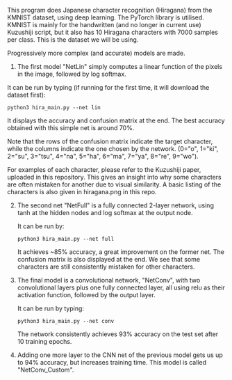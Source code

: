 This program does Japanese character recognition (Hiragana) from the KMNIST dataset, using deep learning. The PyTorch library is utilised. KMNIST is mainly for the handwritten (and no longer in current use) Kuzushiji script, but it also has 10 Hiragana characters with 7000 samples per class. This is the dataset we will be using.

Progressively more complex (and accurate) models are made.

1.  The first model "NetLin" simply computes a linear function of the pixels in the image, followed by log softmax. 

   It can be run by typing (if running for the first time, it will download the dataset first):
   
   ```
python3 hira_main.py --net lin
   ```

   It displays the accuracy and confusion matrix at the end. The best accuracy obtained with this simple net is around 70%. 
   
   Note that the rows of the confusion matrix indicate the target character, while the columns  indicate the one chosen by the network. (0="o", 1="ki", 2="su", 3="tsu", 4="na", 5="ha", 6="ma", 7="ya", 8="re", 9="wo"). 

   For examples of each character, please refer to the Kuzushiji paper, uploaded in this repository. This gives an insight into why some characters are often mistaken for another due to visual similarity. A basic listing of the characters is also given in hiragana.png in this repo.

   

2. The second net "NetFull" is a fully connected 2-layer network, using tanh at the hidden nodes and log softmax at the output node. 

   It can be run by:

   ```
   python3 hira_main.py --net full
   ```

   It achieves ~85% accuracy, a great improvement on the former net. The confusion matrix is also displayed at the end. We see that some characters are still consistently mistaken for other characters.

   

3. The final model is a convolutional network, "NetConv", with two convolutional layers plus one fully connected layer, all using relu as their activation function, followed by the output layer. 

   It can be run by typing:

   ```
   python3 hira_main.py --net conv
   ```

   The network consistently achieves 93% accuracy on the test set after 10 training epochs. 

   

4. Adding one more layer to the CNN net of the previous model gets us up to 94% accuracy, but increases training time. This model is called "NetConv_Custom".